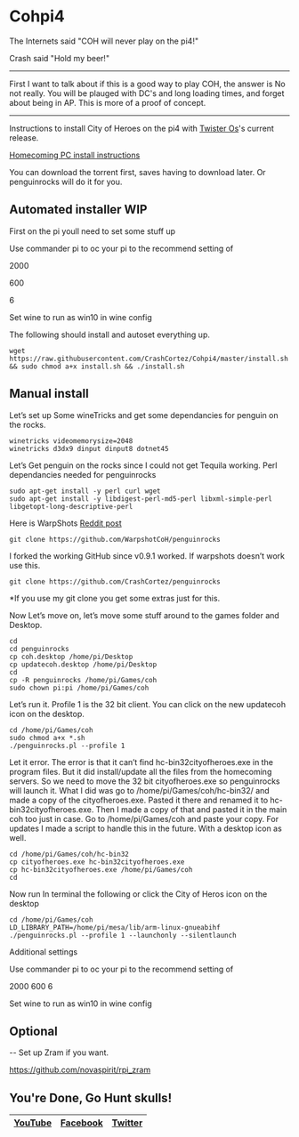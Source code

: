 # Cohpi4
The Internets said "COH will never play on the pi4!"

Crash said "Hold my beer!"


---
First I want to talk about if this is a good way to play COH, the answer is No not really. You will be plauged with DC's and long loading times, and forget about being in AP. This is more of a proof of concept.

-----
Instructions to install City of Heroes on the pi4 with [Twister Os](https://twisteros.com/)'s current release.

[Homecoming PC install instructions](https://score.savecoh.com/index.php/topic,372.msg1733.html#msg1733)

You can download the torrent first, saves having to download later. Or penguinrocks will do it for you. 

## Automated installer WIP 

First on the pi youll need to set some stuff up 

Use commander pi to oc your pi to the recommend setting of

2000

600

6

Set wine to run as win10 in wine config

The following should install and autoset everything up.
```
wget https://raw.githubusercontent.com/CrashCortez/Cohpi4/master/install.sh && sudo chmod a+x install.sh && ./install.sh
```


## Manual install 

Let’s set up Some wineTricks and get some dependancies for penguin on the rocks. 
```
winetricks videomemorysize=2048
winetricks d3dx9 dinput dinput8 dotnet45
```
Let’s Get penguin on the rocks since I could not get Tequila working. 
Perl dependancies needed for penguinrocks
```
sudo apt-get install -y perl curl wget
sudo apt-get install -y libdigest-perl-md5-perl libxml-simple-perl libgetopt-long-descriptive-perl
```
Here is WarpShots [Reddit post](https://www.google.com/amp/s/amp.reddit.com/r/Cityofheroes/comments/bip4e2/new_linux_commandline_launcher_penguin_on_the/)
```
git clone https://github.com/WarpshotCoH/penguinrocks
```
I forked the working GitHub since v0.9.1 worked. If warpshots doesn’t work use this.
```
git clone https://github.com/CrashCortez/penguinrocks
```
*If you use my git clone you get some extras just for this.

Now Let’s move on, let’s move some stuff around to the games folder and Desktop.
```
cd
cd penguinrocks
cp coh.desktop /home/pi/Desktop
cp updatecoh.desktop /home/pi/Desktop
cd
cp -R penguinrocks /home/pi/Games/coh 
sudo chown pi:pi /home/pi/Games/coh
```
Let’s run it. Profile 1 is the 32 bit client. You can click on the new updatecoh icon on the desktop.
```
cd /home/pi/Games/coh
sudo chmod a+x *.sh
./penguinrocks.pl --profile 1
```
Let it error. The error is that it can’t find hc-bin32cityofheroes.exe in the program files. But it did install/update all the files from the homecoming servers. So we need to move the 32 bit cityofheroes.exe so penguinrocks will launch it. What I did was go to /home/pi/Games/coh/hc-bin32/ and made a copy of the cityofheroes.exe. Pasted it there and renamed it to hc-bin32cityofheroes.exe. Then I made a copy of that and pasted it in the main coh too just in case. Go to /home/pi/Games/coh and paste your copy. For updates I made a script to handle this in the future. With a desktop icon as well. 
```
cd /home/pi/Games/coh/hc-bin32
cp cityofheroes.exe hc-bin32cityofheroes.exe
cp hc-bin32cityofheroes.exe /home/pi/Games/coh
cd
```

Now run In terminal the following or click the City of Heros icon on the desktop
```
cd /home/pi/Games/coh
LD_LIBRARY_PATH=/home/pi/mesa/lib/arm-linux-gnueabihf ./penguinrocks.pl --profile 1 --launchonly --silentlaunch 
```

Additional settings 

Use commander pi to oc your pi to the recommend setting of

2000
600
6

Set wine to run as win10 in wine config

## Optional
--
Set up Zram if you want. 

https://github.com/novaspirit/rpi_zram

## You're Done, Go Hunt skulls!

| [YouTube](https://www.youtube.com/channel/UCwnTzGTRsNpen-2Nz38yGAQ) | [Facebook](https://www.facebook.com/crash.cortez.75) | [Twitter](https://twitter.com/CrashGaming14) |
| --- | --- | --- |

